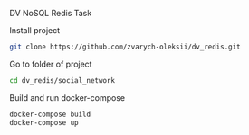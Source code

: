 DV NoSQL Redis Task 

Install project
```bash
git clone https://github.com/zvarych-oleksii/dv_redis.git
```
Go to folder of project
```bash
cd dv_redis/social_network
```
Build and run docker-compose
```bash
docker-compose build
docker-compose up
```

